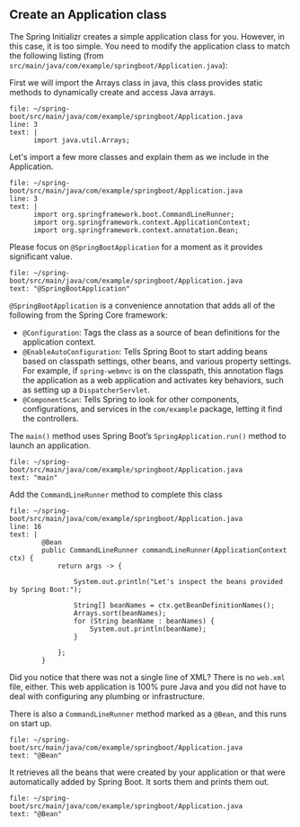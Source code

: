 
## Create an Application class

The Spring Initializr creates a simple application class for you. However, in this case, it is too simple. You need to modify the application class to match the following listing (from `src/main/java/com/example/springboot/Application.java`):


First we will import the Arrays class in java, this class provides static methods to dynamically create and access Java arrays.
```editor:insert-lines-before-line
file: ~/spring-boot/src/main/java/com/example/springboot/Application.java
line: 3
text: |
      import java.util.Arrays;
```

Let's import a few more classes and explain them as we include in the Application.
```editor:insert-lines-before-line
file: ~/spring-boot/src/main/java/com/example/springboot/Application.java
line: 3
text: |
      import org.springframework.boot.CommandLineRunner;
      import org.springframework.context.ApplicationContext;
      import org.springframework.context.annotation.Bean;

```

Please focus on `@SpringBootApplication` for a moment as it provides significant value.
```editor:select-matching-text
file: ~/spring-boot/src/main/java/com/example/springboot/Application.java
text: "@SpringBootApplication"
```

`@SpringBootApplication` is a convenience annotation that adds all of the following from the Spring Core framework:
*   `@Configuration`: Tags the class as a source of bean definitions for the application context.
*   `@EnableAutoConfiguration`: Tells Spring Boot to start adding beans based on classpath settings, other beans, and various property settings. For example, if `spring-webmvc` is on the classpath, this annotation flags the application as a web application and activates key behaviors, such as setting up a `DispatcherServlet`.
*   `@ComponentScan`: Tells Spring to look for other components, configurations, and services in the `com/example` package, letting it find the controllers.

The `main()` method uses Spring Boot’s `SpringApplication.run()` method to launch an application. 
```editor:select-matching-text
file: ~/spring-boot/src/main/java/com/example/springboot/Application.java
text: "main"
```

Add the `CommandLineRunner` method to complete this class
```editor:insert-lines-before-line
file: ~/spring-boot/src/main/java/com/example/springboot/Application.java
line: 16
text: |
        @Bean
        public CommandLineRunner commandLineRunner(ApplicationContext ctx) {
            return args -> {

                System.out.println("Let's inspect the beans provided by Spring Boot:");

                String[] beanNames = ctx.getBeanDefinitionNames();
                Arrays.sort(beanNames);
                for (String beanName : beanNames) {
                    System.out.println(beanName);
                }

            };
        }
```

Did you notice that there was not a single line of XML? There is no `web.xml` file, either. This web application is 100% pure Java and you did not have to deal with configuring any plumbing or infrastructure.

There is also a `CommandLineRunner` method marked as a `@Bean`, and this runs on start up. 
```editor:select-matching-text
file: ~/spring-boot/src/main/java/com/example/springboot/Application.java
text: "@Bean"
```
It retrieves all the beans that were created by your application or that were automatically added by Spring Boot. It sorts them and prints them out.

```editor:select-matching-text
file: ~/spring-boot/src/main/java/com/example/springboot/Application.java
text: "@Bean"
```
